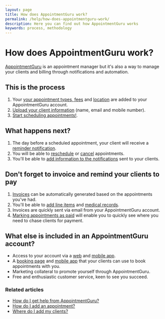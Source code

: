 ```yaml
---
layout: page
title: How does AppointmentGuru work?
permalink: /help/how-does-appointmentguru-work/
description: Here you can find out how AppointmentGuru works
keywords: process, methodology
---
```


# How does AppointmentGuru work?

[AppointmentGuru](http://www.appointmentguru.co/) is an appointment manager but it's also a way to manage your clients and billing through notifications and automation.

## This is the process

1. Your [your appointment types, fees](/help/add-appointment-types) and [location](/help/add-address) are added to your AppointmentGuru account.
2. [Upload your client information](/help/add-clients) (name, email and mobile number).
3. [Start scheduling appointments!](/help/add-an-appointment).

## What happens next?

1. The day before a scheduled appointment, your client will receive a [reminder notification](/help/how-are-notifications-sent).
2. You will be able to [reschedule](/help/reschedule-appointment) or [cancel](/help/cancel-appointment) appointments.
3. You'll be able to [add information to the notifications](/help/edit-notifications) sent to your clients.

## Don't forget to invoice and remind your clients to pay
1. [Invoices](/help/how-does-invoicing-work) can be automatically generated based on the appointments you've had.
2. You'll be able to [add line items](/help/adding-invoice-line-items) and [medical records](/help/adding-medical-records).
3. Invoices are quickly sent via email from your AppointmentGuru account.
4. [Marking appointments as paid](/help/mark-as-paid) will enable you to quickly see where you need to chase clients for payment.

## What else is included in an AppointmentGuru account?

* Access to your account via a [web](/help/how-do-I-login) and [mobile app](/help/is-there-a-mobile-app).
* A [booking page](/help/booking-page) and [mobile app](/help/is-there-a-mobile-app) that your clients can use to book appointments with you.
* Marketing collateral to promote yourself through AppointmentGuru.
* Free and enthusiastic customer service, keen to see you succeed.

### Related articles

* [How do I get help from AppointmentGuru?](/help/how-do-I-get-help)
* [How do I add an appointment?](/help/add-an-appointment)
* [Where do I add my clients?](/help/add-clients)
